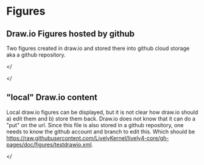# Figures


## Draw.io Figures hosted by github

Two figures created in draw.io and stored there into github cloud storage aka a github repository. 

<lively-drawio src="https://raw.githubusercontent.com/JensLincke/drawio-figures/master/contextjs_promises_01.xml"></<lively-drawio>

<lively-drawio src="https://raw.githubusercontent.com/JensLincke/drawio-figures/master/contextjs_promises_02.xml"></<lively-drawio>


## "local" Draw.io content

Local draw.io figures can be displayed, but it is not clear how draw.io should a) edit them and b) store them back. Draw.io does not know that it can do a "put" on the url. Since this file is also stored in a github repository, one needs to know the github account and branch to edit this. Which should be 
<https://raw.githubusercontent.com/LivelyKernel/lively4-core/gh-pages/doc/figures/testdrawio.xml>.



<lively-drawio src="https://lively-kernel.org/lively4/lively4-jens/doc/figures/testdrawio.xml"></<lively-drawio>

